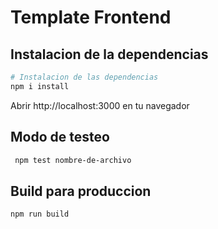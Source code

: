 # Template Frontend

## Instalacion de la dependencias
 ```Bash
 # Instalacion de las dependencias
npm i install
```
Abrir http://localhost:3000 en tu navegador

## Modo de testeo
```Bash
 npm test nombre-de-archivo
```
## Build para produccion
```bash
npm run build
```
